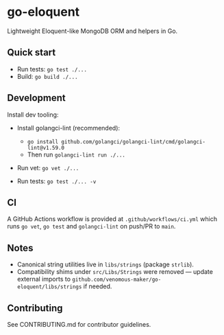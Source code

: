 # go-eloquent

Lightweight Eloquent-like MongoDB ORM and helpers in Go.

## Quick start

- Run tests: `go test ./...`
- Build: `go build ./...`

## Development

Install dev tooling:

- Install golangci-lint (recommended):
  - `go install github.com/golangci/golangci-lint/cmd/golangci-lint@v1.59.0`
  - Then run `golangci-lint run ./...`

- Run vet: `go vet ./...`
- Run tests: `go test ./... -v`

## CI

A GitHub Actions workflow is provided at `.github/workflows/ci.yml` which runs `go vet`, `go test` and `golangci-lint` on push/PR to `main`.

## Notes

- Canonical string utilities live in `libs/strings` (package `strlib`).
- Compatibility shims under `src/Libs/Strings` were removed — update external imports to `github.com/venomous-maker/go-eloquent/libs/strings` if needed.

## Contributing

See CONTRIBUTING.md for contributor guidelines.

